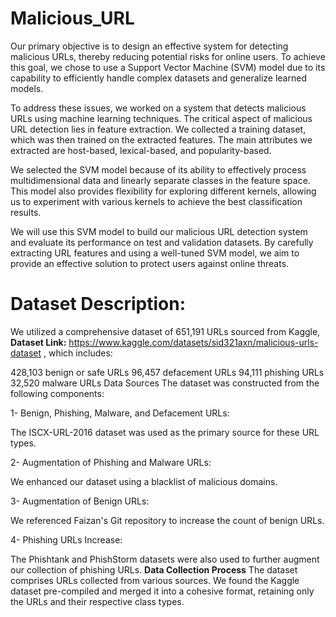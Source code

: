 # Malicious_URL
Our primary objective is to design an effective system for detecting malicious URLs, thereby reducing potential risks for online users. To achieve this goal, we chose to use a Support Vector Machine (SVM) model due to its capability to efficiently handle complex datasets and generalize learned models.

To address these issues, we worked on a system that detects malicious URLs using machine learning techniques. The critical aspect of malicious URL detection lies in feature extraction. We collected a training dataset, which was then trained on the extracted features. The main attributes we extracted are host-based, lexical-based, and popularity-based.

We selected the SVM model because of its ability to effectively process multidimensional data and linearly separate classes in the feature space. This model also provides flexibility for exploring different kernels, allowing us to experiment with various kernels to achieve the best classification results.

We will use this SVM model to build our malicious URL detection system and evaluate its performance on test and validation datasets. By carefully extracting URL features and using a well-tuned SVM model, we aim to provide an effective solution to protect users against online threats.

# Dataset Description:
We utilized a comprehensive dataset of 651,191 URLs sourced from Kaggle, **Dataset Link:** https://www.kaggle.com/datasets/sid321axn/malicious-urls-dataset , which includes:

428,103 benign or safe URLs
96,457 defacement URLs
94,111 phishing URLs
32,520 malware URLs
Data Sources
The dataset was constructed from the following components:

1- Benign, Phishing, Malware, and Defacement URLs:

The ISCX-URL-2016 dataset was used as the primary source for these URL types.

2- Augmentation of Phishing and Malware URLs:

We enhanced our dataset using a blacklist of malicious domains.

3- Augmentation of Benign URLs:

We referenced Faizan's Git repository to increase the count of benign URLs.

4- Phishing URLs Increase:

The Phishtank and PhishStorm datasets were also used to further augment our collection of phishing URLs.
**Data Collection Process**
The dataset comprises URLs collected from various sources. We found the Kaggle dataset pre-compiled and merged it into a cohesive format, retaining only the URLs and their respective class types.
